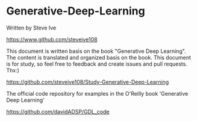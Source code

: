 # Generative-Deep-Learning

Written by Steve Ive

https://www.github.com/steveive108

This document is written basis on the book "Generative Deep Learning". The content is translated and organized basis on the book. This document is for study, so feel free to feedback and create issues and pull requests. Thx:)

https://github.com/steveive108/Study-Generative-Deep-Learning


The official code repository for examples in the O'Reilly book 'Generative Deep Learning'

https://github.com/davidADSP/GDL_code
